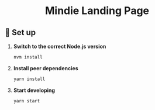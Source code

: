 <h1 align="center">
  Mindie Landing Page
</h1>

## 🚀 Set up

1. **Switch to the correct Node.js version**

   ```sh
   nvm install
   ```

2. **Install peer dependencies**

   ```sh
   yarn install
   ```

3. **Start developing**

   ```sh
   yarn start
   ```
